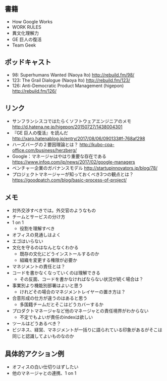 ## 書籍

- How Google Works
- WORK RULES
- 異文化理解力
- GE 巨人の復活
- Team Geek

## ポッドキャスト

- 98: Superhumans Wanted (Naoya Ito) http://rebuild.fm/98/
- 123: The Grail Dialogue (Naoya Ito) http://rebuild.fm/123/
- 126: Anti-Democratic Product Management (higepon) http://rebuild.fm/126/

## リンク

- サンフランシスコではたらくソフトウェアエンジニアのメモ http://d.hatena.ne.jp/higepon/20150727/1438004301
- 『GE 巨人の復活』を読んだ http://xaro.hatenablog.jp/entry/2017/08/06/090133#f-768af298
- ハーズバーグの２要因理論とは？ http://kubo-cpa-office.com/business/herzberg/
- Google：マネージャはやはり重要な存在である https://www.infoq.com/jp/news/2017/02/google-managers
- ベンチャー企業のガバナンスモデル http://startupinnovators.jp/blog/78/
- プロジェクトマネージャーが知っておくべき3つの観点とは？ https://goodpatch.com/blog/basic-process-of-project/

## メモ

- 対外交渉すべきでは。外交官のようなもの
- チームとサービスの分け方
- 1 on 1
  - 役割を理解すべき
- オフィスの見通しはよく
- エゴはいらない
- 文化を守るのはなんとなくわかる
  - 既存の文化にどうインストールするのか
  - 組織を変更する権限が必要か
- マネジメントの責任とは？
- コードを書かなくなっていくのは理解できる
  - その反面、コードを書かなければならない状況が続く場合は？
- 事業別より機能別部署はよいと思う
  - けれどその場合のマネジメントレイヤーの置き方は？
- 合意形成の仕方が違うのはあると思う
  - 多国籍チームだとそこはどうカバーするか
- プロダクトマネージャなど他のマネージャとの責任境界がわからない
  - 不定でもよいが責任のindexは欲しい
- ツールはどうあるべき？
- ビジネス、経営、マネジメントが一括りに語られている印象があるがそこは同じと認識してよいものなのか

## 具体的アクション例

- オフィスの白い仕切りはずしたい
- 他のマネージャとの連携、1 on 1
